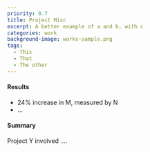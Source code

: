 ```yaml
---
priority: 0.7
title: Project Misc
excerpt: A better example of a and b, with c
categories: work
background-image: works-sample.png
tags:
  - This
  - That
  - The other
---
```


#### Results

- 24% increase in M, measured by N
- ...

#### Summary

Project Y involved ....
